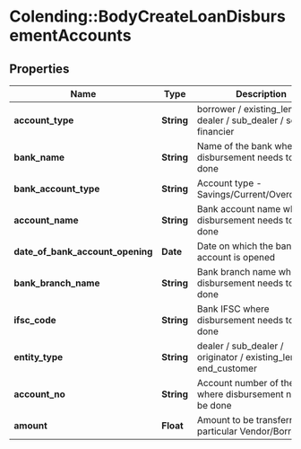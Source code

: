 # Colending::BodyCreateLoanDisbursementAccounts

## Properties
Name | Type | Description | Notes
------------ | ------------- | ------------- | -------------
**account_type** | **String** | borrower / existing_lender / dealer / sub_dealer / seller / financier | [optional] 
**bank_name** | **String** | Name of the bank where disbursement needs to be done | [optional] 
**bank_account_type** | **String** | Account type - Savings/Current/Overdraft/CC | [optional] 
**account_name** | **String** | Bank account name where disbursement needs to be done | [optional] 
**date_of_bank_account_opening** | **Date** | Date on which the bank account is opened | [optional] 
**bank_branch_name** | **String** | Bank branch name where disbursement needs to be done | [optional] 
**ifsc_code** | **String** | Bank IFSC where disbursement needs to be done | [optional] 
**entity_type** | **String** | dealer / sub_dealer / originator / existing_lender / end_customer | [optional] 
**account_no** | **String** | Account number of the bank where disbursement needs to be done | [optional] 
**amount** | **Float** | Amount to be transferred to particular Vendor/Borrower | [optional] 

